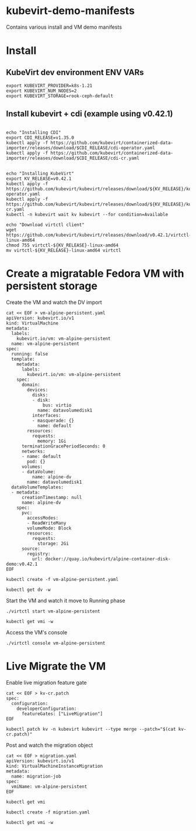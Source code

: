 # kubevirt-demo-manifests

Contains various install and VM demo manifests

# Install

## KubeVirt dev environment ENV VARs

```
export KUBEVIRT_PROVIDER=k8s-1.21
export KUBEVIRT_NUM_NODES=2
export KUBEVIRT_STORAGE=rook-ceph-default
```

## Install kubevirt + cdi (example using v0.42.1)

```

echo "Installing CDI"
export CDI_RELEASE=v1.35.0
kubectl apply -f https://github.com/kubevirt/containerized-data-importer/releases/download/$CDI_RELEASE/cdi-operator.yaml
kubectl apply -f https://github.com/kubevirt/containerized-data-importer/releases/download/$CDI_RELEASE/cdi-cr.yaml


echo "Installing KubeVirt"
export KV_RELEASE=v0.42.1
kubectl apply -f https://github.com/kubevirt/kubevirt/releases/download/${KV_RELEASE}/kubevirt-operator.yaml
kubectl apply -f https://github.com/kubevirt/kubevirt/releases/download/${KV_RELEASE}/kubevirt-cr.yaml
kubectl -n kubevirt wait kv kubevirt --for condition=Available

echo "Download virtctl client"
wget https://github.com/kubevirt/kubevirt/releases/download/v0.42.1/virtctl-${KV_RELEASE}-linux-amd64
chmod 755 virtctl-${KV_RELEASE}-linux-amd64 
mv virtctl-${KV_RELEASE}-linux-amd64 virtctl

```


# Create a migratable Fedora VM with persistent storage


Create the VM and watch the DV import
```
cat << EOF > vm-alpine-persistent.yaml
apiVersion: kubevirt.io/v1
kind: VirtualMachine
metadata:
  labels:
    kubevirt.io/vm: vm-alpine-persistent
  name: vm-alpine-persistent
spec:
  running: false
  template:
    metadata:
      labels:
        kubevirt.io/vm: vm-alpine-persistent
    spec:
      domain:
        devices:
          disks:
          - disk:
              bus: virtio
            name: datavolumedisk1
          interfaces:
          - masquerade: {}
            name: default
        resources:
          requests:
            memory: 1Gi
      terminationGracePeriodSeconds: 0
      networks:
      - name: default
        pod: {}
      volumes:
      - dataVolume:
          name: alpine-dv
        name: datavolumedisk1
  dataVolumeTemplates:
  - metadata:
      creationTimestamp: null
      name: alpine-dv
    spec:
      pvc:
        accessModes:
        - ReadWriteMany
        volumeMode: Block
        resources:
          requests:
            storage: 2Gi
      source:
        registry:
          url: docker://quay.io/kubevirt/alpine-container-disk-demo:v0.42.1
EOF

kubectl create -f vm-alpine-persistent.yaml

kubectl get dv -w
```

Start the VM and watch it move to Running phase

```
./virtctl start vm-alpine-persistent

kubectl get vmi -w

```

Access the VM's console
```
./virtctl console vm-alpine-persistent
```

# Live Migrate the VM

Enable live migration feature gate

```
cat << EOF > kv-cr.patch
spec:
  configuration:
    developerConfiguration:
      featureGates: ["LiveMigration"]
EOF

kubectl patch kv -n kubevirt kubevirt --type merge --patch="$(cat kv-cr.patch)"

```


Post and watch the migration object
```
cat << EOF > migration.yaml
apiVersion: kubevirt.io/v1
kind: VirtualMachineInstanceMigration
metadata:
  name: migration-job
spec:
  vmiName: vm-alpine-persistent
EOF

kubectl get vmi

kubectl create -f migration.yaml

kubectl get vmi -w
```
